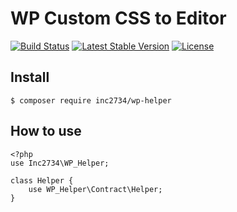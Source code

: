 # WP Custom CSS to Editor

[![Build Status](https://travis-ci.org/inc2734/wp-helper.svg?branch=master)](https://travis-ci.org/inc2734/wp-helper)
[![Latest Stable Version](https://poser.pugx.org/inc2734/wp-helper/v/stable)](https://packagist.org/packages/inc2734/wp-helper)
[![License](https://poser.pugx.org/inc2734/wp-helper/license)](https://packagist.org/packages/inc2734/wp-helper)

## Install
```
$ composer require inc2734/wp-helper
```

## How to use
```
<?php
use Inc2734\WP_Helper;

class Helper {
	use WP_Helper\Contract\Helper;
}
```
